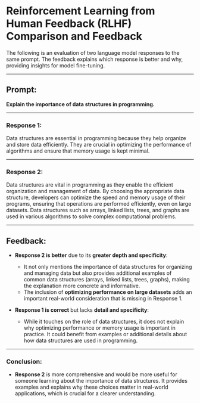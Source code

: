# Reinforcement Learning from Human Feedback (RLHF) Comparison and Feedback

The following is an evaluation of two language model responses to the same prompt. The feedback explains which response is better and why, providing insights for model fine-tuning.

---

## Prompt:
**Explain the importance of data structures in programming.**

---

### Response 1:
Data structures are essential in programming because they help organize and store data efficiently. They are crucial in optimizing the performance of algorithms and ensure that memory usage is kept minimal.

---

### Response 2:
Data structures are vital in programming as they enable the efficient organization and management of data. By choosing the appropriate data structure, developers can optimize the speed and memory usage of their programs, ensuring that operations are performed efficiently, even on large datasets. Data structures such as arrays, linked lists, trees, and graphs are used in various algorithms to solve complex computational problems.

---

## Feedback:
- **Response 2 is better** due to its **greater depth and specificity**:
  - It not only mentions the importance of data structures for organizing and managing data but also provides additional examples of common data structures (arrays, linked lists, trees, graphs), making the explanation more concrete and informative.
  - The inclusion of **optimizing performance on large datasets** adds an important real-world consideration that is missing in Response 1.
  
- **Response 1 is correct** but lacks **detail and specificity**:
  - While it touches on the role of data structures, it does not explain why optimizing performance or memory usage is important in practice. It could benefit from examples or additional details about how data structures are used in programming.

---

### Conclusion:
- **Response 2** is more comprehensive and would be more useful for someone learning about the importance of data structures. It provides examples and explains why these choices matter in real-world applications, which is crucial for a clearer understanding.
